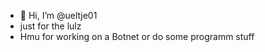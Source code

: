 - 👋 Hi, I’m @ueltje01
- just for the lulz 
- Hmu for working on a Botnet or do some programm stuff 
